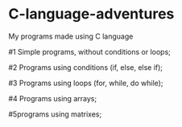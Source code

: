 # C-language-adventures
My programs made using C language


#1 Simple programs, without conditions or loops;

#2 Programs using conditions (if, else, else if);

#3 Programs using loops (for, while, do while);

#4 Programs using arrays;

#5programs using matrixes;
